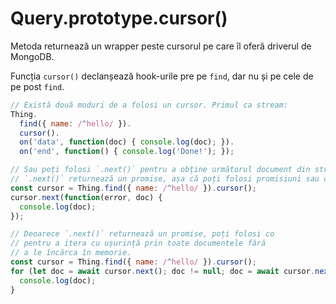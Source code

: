 # Query.prototype.cursor()

Metoda returnează un wrapper peste cursorul pe care îl oferă driverul de MongoDB.

Funcția `cursor()` declanșează hook-urile pre pe `find`, dar nu și pe cele de pe post `find`.

```javascript
// Există două moduri de a folosi un cursor. Primul ca stream:
Thing.
  find({ name: /^hello/ }).
  cursor().
  on('data', function(doc) { console.log(doc); }).
  on('end', function() { console.log('Done!'); });

// Sau poți folosi `.next()` pentru a obține următorul document din stream.
// `.next()` returnează un promise, așa că poți folosi promisiuni sau callback-uri.
const cursor = Thing.find({ name: /^hello/ }).cursor();
cursor.next(function(error, doc) {
  console.log(doc);
});

// Deoarece `.next()` returnează un promise, poți folosi co
// pentru a itera cu ușurință prin toate documentele fără
// a le încărca în memorie.
const cursor = Thing.find({ name: /^hello/ }).cursor();
for (let doc = await cursor.next(); doc != null; doc = await cursor.next()) {
  console.log(doc);
}
```
